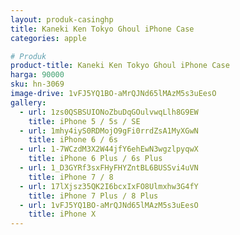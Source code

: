 ```yaml
---
layout: produk-casinghp
title: Kaneki Ken Tokyo Ghoul iPhone Case
categories: apple

# Produk
product-title: Kaneki Ken Tokyo Ghoul iPhone Case
harga: 90000
sku: hn-3069
image-drive: 1vFJ5YQ1BO-aMrQJNd65lMAzM5s3uEesO
gallery:
  - url: 1zs0QSBSUIONoZbuDqGOulvwqLlh8G9EW
    title: iPhone 5 / 5s / SE
  - url: 1mhy4iyS0RDMojO9gFi0rrdZsA1MyXGwN
    title: iPhone 6 / 6s
  - url: 1-7WCzdM3X2W44jfY6ehEwN3wgzlpyqwX
    title: iPhone 6 Plus / 6s Plus
  - url: 1_D3GYRf3sxFHyFHYZntBL6BUSSvi4uVN
    title: iPhone 7 / 8
  - url: 17lXjsz35QK2I6bcxIxFO8Ulmxhw3G4fY
    title: iPhone 7 Plus / 8 Plus
  - url: 1vFJ5YQ1BO-aMrQJNd65lMAzM5s3uEesO
    title: iPhone X
---
```

